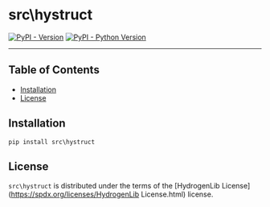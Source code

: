 # src\hystruct

[![PyPI - Version](https://img.shields.io/pypi/v/src\hystruct.svg)](https://pypi.org/project/src\hystruct)
[![PyPI - Python Version](https://img.shields.io/pypi/pyversions/src\hystruct.svg)](https://pypi.org/project/src\hystruct)

-----

## Table of Contents

- [Installation](#installation)
- [License](#license)

## Installation

```console
pip install src\hystruct
```

## License

`src\hystruct` is distributed under the terms of the [HydrogenLib License](https://spdx.org/licenses/HydrogenLib License.html) license.
